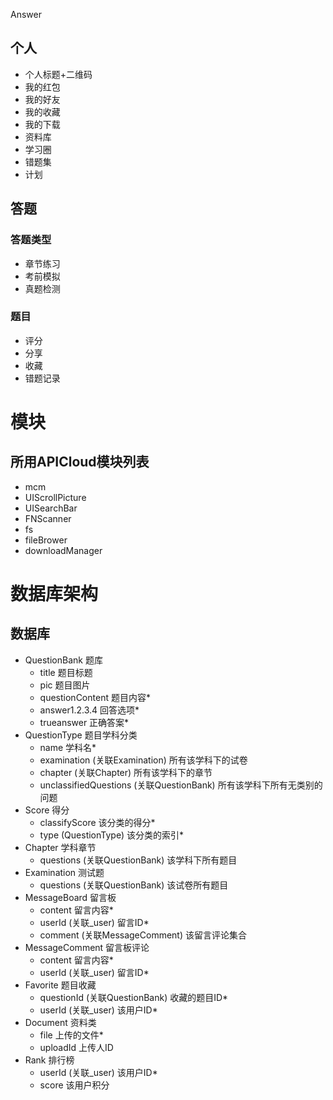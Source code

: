 Answer

## 个人 ##
- 个人标题+二维码
- 我的红包
- 我的好友
- 我的收藏
- 我的下载
- 资料库
- 学习圈
- 错题集
- 计划

## 答题 ##
### 答题类型 ###
- 章节练习
- 考前模拟
- 真题检测

### 题目 ###
- 评分
- 分享
- 收藏
- 错题记录

# 模块 #
## 所用APICloud模块列表 ##
- mcm
- UIScrollPicture
- UISearchBar
- FNScanner
- fs
- fileBrower
- downloadManager

# 数据库架构 #
## 数据库 ##
- QuestionBank 题库
	- title 题目标题
	- pic 题目图片
	- questionContent 题目内容*
	- answer1.2.3.4 回答选项*
	- trueanswer 正确答案*
- QuestionType 题目学科分类
	- name 学科名*
	- examination (关联Examination) 所有该学科下的试卷
	- chapter (关联Chapter) 所有该学科下的章节
	- unclassifiedQuestions (关联QuestionBank) 所有该学科下所有无类别的问题
- Score 得分
	- classifyScore 该分类的得分*
	- type (QuestionType) 该分类的索引*
- Chapter 学科章节
	- questions (关联QuestionBank) 该学科下所有题目
- Examination 测试题
	- questions (关联QuestionBank) 该试卷所有题目
- MessageBoard 留言板
	- content 留言内容*
	- userId (关联_user) 留言ID*
	- comment (关联MessageComment) 该留言评论集合
- MessageComment 留言板评论
	- content 留言内容*
	- userId (关联_user) 留言ID*
- Favorite 题目收藏
	- questionId (关联QuestionBank) 收藏的题目ID*
	- userId (关联_user) 该用户ID*
- Document 资料类
	- file 上传的文件*
	- uploadId 上传人ID
- Rank 排行榜
	- userId (关联_user) 该用户ID*
	- score 该用户积分